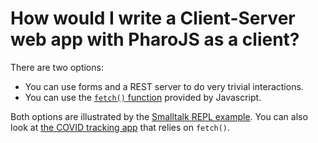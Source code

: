 # How would I write a Client-Server web app with PharoJS as a client?

There are two options:
- You can use forms and a REST server to do very trivial interactions. 
- You can use the [`fetch()` function](https://developer.mozilla.org/en-US/docs/Web/API/Fetch_API/Using_Fetch) provided by Javascript.

Both options are illustrated by the [Smalltalk REPL example](https://github.com/PharoJS/WebStREPL). You can also look at [the COVID tracking app](https://covid.cs.ryerson.ca/compare/) that relies on `fetch()`.

